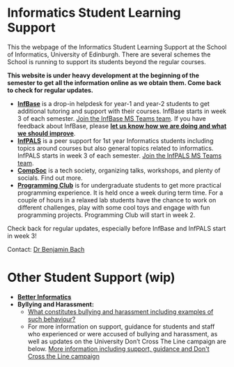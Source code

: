 # Informatics Student Learning Support

This the webpage of the Informatics Student Learning Support at the School of Informatics, University of Edinburgh. There are several schemes the School is running to support its students beyond the regular courses. 

__This website is under heavy development at the beginning of the semester to get all the information online as we obtain them. Come back to check for regular updates.__

* __[InfBase](infbase.html)__ is a drop-in helpdesk for year-1 and year-2 students to get additional tutoring and support with their courses. InfBase starts in week 3 of each semester. [Join the InfBase MS Teams team](https://teams.microsoft.com/l/team/19%3a1b9574ccbc404c2d93699fe1bf833b6b%40thread.tacv2/conversations?groupId=a9555449-ddb5-4747-8fc6-1f6bad927c8a&tenantId=2e9f06b0-1669-4589-8789-10a06934dc61). If you have feedback about InfBase, please **[let us know how we are doing and what we should improve](feedback.html)**.
* __[InfPALS](https://infpals.github.io)__ is a peer support for 1st year Informatics students including topics around courses but also general topics related to informatics. InfPALS starts in week 3 of each semester. [Join the InfPALS MS Teams team](https://teams.microsoft.com/l/team/19%3a531894d230774fd083343ea612fab897%40thread.tacv2/conversations?groupId=42837972-4736-49fa-97ad-131cf0798a74&tenantId=2e9f06b0-1669-4589-8789-10a06934dc61).
* __[CompSoc](https://comp-soc.com)__ is a tech society, organizing talks, workshops, and plenty of socials. Find out more.
* __[Programming Club](http://progclub.inf.ed.ac.uk)__ is for undergraduate students to get more practical programming experience. It is held once a week during term time. For a couple of hours in a relaxed lab students have the chance to work on different challenges, play with some cool toys and engage with fun programming projects. Programming Club will start in week 2.

Check back for regular updates, especially before InfBase and InfPALS start in week 3!


Contact: [Dr Benjamin Bach](bbach@ed.ac.uk)


# Other Student Support (wip)

* **[Better Informatics](https://betterinformatics.com)**
* **Byllying and Harassment:** 
  * [What constitutes bullying and harassment including examples of such behaviour?](https://www.ed.ac.uk/equality-diversity/respect/guidance/harassment) 
  * For more information on support, guidance for students and staff who experienced or were accused of bullying and harassment, as well as updates on the University Don’t Cross The Line campaign are below. [More information including support, guidance and Don't Cross the Line campaign](https://www.ed.ac.uk/equality-diversity/respect)








